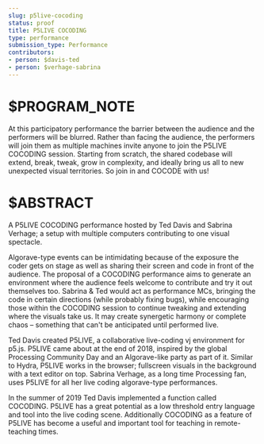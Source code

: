 ```yaml
---
slug: p5live-cocoding
status: proof
title: P5LIVE COCODING
type: performance
submission_type: Performance
contributors:
- person: $davis-ted
- person: $verhage-sabrina
---
```


# $PROGRAM_NOTE

At this participatory performance the barrier between the audience and the performers will be
blurred. Rather than facing the audience, the performers will join them as multiple machines
invite anyone to join the P5LIVE COCODING session. Starting from scratch, the shared
codebase will extend, break, tweak, grow in complexity, and ideally bring us all to new
unexpected visual territories. So join in and COCODE with us!

# $ABSTRACT

A P5LIVE COCODING performance hosted by Ted Davis and Sabrina Verhage; a setup with
multiple computers contributing to one visual spectacle.

Algorave-type events can be intimidating because of the exposure the coder gets on stage as
well as sharing their screen and code in front of the audience. The proposal of a COCODING
performance aims to generate an environment where the audience feels welcome to contribute
and try it out themselves too. Sabrina & Ted would act as performance MCs, bringing the code
in certain directions (while probably fixing bugs), while encouraging those within the
COCODING session to continue tweaking and extending where the visuals take us. It may create
synergetic harmony or complete chaos – something that can't be anticipated until performed
live.

Ted Davis created P5LIVE, a collaborative live-coding vj environment for p5.js. P5LIVE came
about at the end of 2018, inspired by the global Processing Community Day and an
Algorave-like party as part of it. Similar to Hydra, P5LIVE works in the browser; fullscreen
visuals in the background with a text editor on top. Sabrina Verhage, as a long time Processing
fan, uses P5LIVE for all her live coding algorave-type performances.

In the summer of 2019 Ted Davis implemented a function called COCODING. P5LIVE has a great
potential as a low threshold entry language and tool into the live coding scene. Additionally
COCODING as a feature of P5LIVE has become a useful and important tool for teaching in
remote-teaching times.
